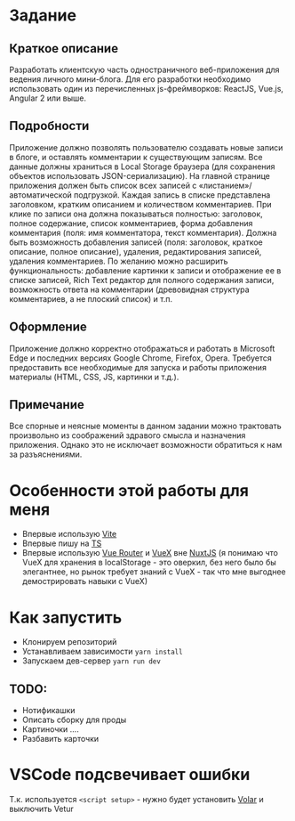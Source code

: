 # Задание

## Краткое описание

Разработать клиентскую часть одностраничного веб-приложения для ведения личного мини-блога. Для его разработки необходимо использовать один из перечисленных js-фреймворков: ReactJS, Vue.js, Angular 2 или выше.

## Подробности

Приложение должно позволять пользователю создавать новые записи в блоге, и оставлять комментарии к существующим записям. Все данные должны храниться в Local Storage браузера (для сохранения объектов использовать JSON-сериализацию).
На главной странице приложения должен быть список всех записей с «листанием»/автоматической подгрузкой. Каждая запись в списке представлена заголовком, кратким описанием и количеством комментариев. При клике по записи она должна показываться полностью: заголовок, полное содержание, список комментариев, форма добавления комментария (поля: имя комментатора, текст комментария). Должна быть возможность добавления записей (поля: заголовок, краткое описание, полное описание), удаления, редактирования записей, удаления комментариев.
По желанию можно расширить функциональность: добавление картинки к записи и отображение ее в списке записей, Rich Text редактор для полного содержания записи, возможность ответа на комментарии (древовидная структура комментариев, а не плоский список) и т.п.

## Оформление

Приложение должно корректно отображаться и работать в Microsoft Edge и последних версиях Google Chrome, Firefox, Opera. Требуется предоставить все необходимые для запуска и работы приложения материалы (HTML, CSS, JS, картинки и т.д.).

## Примечание

Все спорные и неясные моменты в данном задании можно трактовать произвольно из соображений здравого смысла и назначения приложения. Однако это не исключает возможности обратиться к нам за разъяснениями.

# Особенности этой работы для меня

- Впервые использую [Vite](https://vitejs.dev/)
- Впервые пишу на [TS](https://www.typescriptlang.org/)
- Впервые использую [Vue Router](https://router.vuejs.org/) и [VueX](https://vuex.vuejs.org/) вне [NuxtJS](https://nuxtjs.org/) (я понимаю что VueX для хранения в localStorage - это оверкил, без него было бы элегантнее, но рынок требует знаний с VueX - так что мне выгоднее демострировать навыки с VueX)

# Как запустить

- Клонируем репозиторий
- Устанавливаем зависимости
  `yarn install`
- Запускаем дев-сервер
  `yarn run dev`

## TODO:

- Нотификашки
- Описать сборку для проды
- Картиночки
  ....
- Разбавить карточки

# VSCode подсвечивает ошибки

Т.к. используется `<script setup>` - нужно будет установить [Volar](https://marketplace.visualstudio.com/items?itemName=johnsoncodehk.volar) и выключить Vetur
